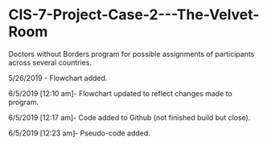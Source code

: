 # CIS-7-Project-Case-2---The-Velvet-Room
Doctors without Borders program for possible assignments of participants across several countries.

5/26/2019 - Flowchart added.

6/5/2019 [12:10 am]- Flowchart updated to reflect changes made to program.

6/5/2019 [12:17 am]- Code added to Github (not finished build but close).

6/5/2019 [12:23 am]- Pseudo-code added.
